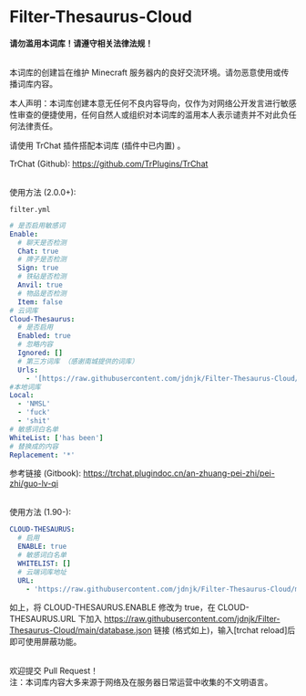 # Filter-Thesaurus-Cloud

**请勿滥用本词库！请遵守相关法律法规！**
<br>
<br>

本词库的创建旨在维护 Minecraft 服务器内的良好交流环境。请勿恶意使用或传播词库内容。

本人声明：本词库创建本意无任何不良内容导向，仅作为对网络公开发言进行敏感性审查的便捷使用，任何自然人或组织对本词库的滥用本人表示谴责并不对此负任何法律责任。
<br>

请使用 TrChat 插件搭配本词库 (插件中已内置) 。

TrChat (Github): https://github.com/TrPlugins/TrChat
<br>
<br>

使用方法 (2.0.0+):

`filter.yml`
```yaml
# 是否启用敏感词
Enable: 
  # 聊天是否检测
  Chat: true 
  # 牌子是否检测
  Sign: true 
  # 铁砧是否检测
  Anvil: true 
  # 物品是否检测
  Item: false
# 云词库
Cloud-Thesaurus:
  # 是否启用 
  Enabled: true
  # 忽略内容
  Ignored: [] 
  # 第三方词库 （感谢南城提供的词库）
  Urls: 
    - '[https://raw.githubusercontent.com/jdnjk/Filter-Thesaurus-Cloud/main/database.json]'
#本地词库
Local:
  - 'NMSL'
  - 'fuck'
  - 'shit'
# 敏感词白名单
WhiteList: ['has been']
# 替换成的内容
Replacement: '*'
```
参考链接 (Gitbook): https://trchat.plugindoc.cn/an-zhuang-pei-zhi/pei-zhi/guo-lv-qi
<br>
<br>

使用方法 (1.90-):
```yaml
CLOUD-THESAURUS:
  # 启用
  ENABLE: true
  # 敏感词白名单
  WHITELIST: []
  # 云端词库地址
  URL:
    - 'https://raw.githubusercontent.com/jdnjk/Filter-Thesaurus-Cloud/main/database.json'
```
如上，将 CLOUD-THESAURUS.ENABLE 修改为 true，在 CLOUD-THESAURUS.URL 下加入 https://raw.githubusercontent.com/jdnjk/Filter-Thesaurus-Cloud/main/database.json 链接 (格式如上)，输入[trchat reload]后即可使用屏蔽功能。
<br>
<br>

欢迎提交 Pull Request！
<br>
注：本词库内容大多来源于网络及在服务器日常运营中收集的不文明语言。
